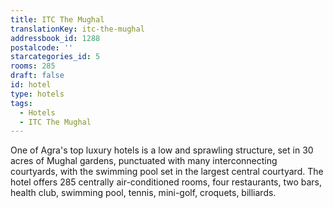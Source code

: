 ```yaml
---
title: ITC The Mughal
translationKey: itc-the-mughal
addressbook_id: 1288
postalcode: ''
starcategories_id: 5
rooms: 285
draft: false
id: hotel
type: hotels
tags:
  - Hotels
  - ITC The Mughal
---
```

One of Agra's top luxury hotels is a low and sprawling structure, set in 30 acres of Mughal gardens, punctuated with many interconnecting courtyards, with the swimming pool set in the largest central courtyard. The hotel offers 285 centrally air-conditioned rooms, four restaurants, two bars, health club, swimming pool, tennis, mini-golf, croquets, billiards.